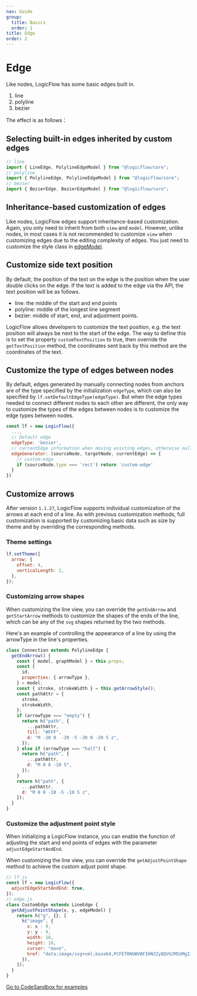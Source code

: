 ```yaml
---
nav: Guide
group:
  title: Basics
  order: 1
title: Edge
order: 2
---
```


# Edge

Like nodes, LogicFlow has some basic edges built in.

1. line
1. polyline
1. bezier

The effect is as follows：

<code id="edge-shapes" src="../../src/tutorial/basic/edge/shapes"></code>


## Selecting built-in edges inherited by custom edges

```jsx | pure
// line
import { LineEdge, PolylineEdgeModel } from "@logicflow/core";
// polyline
import { PolylineEdge, PolylineEdgeModel } from "@logicflow/core";
// bezier
import { BezierEdge, BezierEdgeModel } from "@logicflow/core";
```

## Inheritance-based customization of edges

Like nodes, LogicFlow edges support inheritance-based customization. Again, you only need to inherit from both `view` and `model`.
However, unlike nodes, in most cases it is not recommended to customize `view` when customizing edges due to the editing complexity of edges.
You just need to customize the style class in [edgeModel](/api/edge-model-api).

<code id="edge-custom" src="../../src/tutorial/basic/edge/custom"></code>

## Customize side text position

By default, the position of the text on the edge is the position when the user double clicks on the edge. If the text is added to the edge via the API, the text position will be as follows.

- line: the middle of the start and end points
- polyline: middle of the longest line segment
- bezier: middle of start, end, and adjustment points.

LogicFlow allows developers to customize the text position, e.g. the text position will always be next to the start of the edge. The way to define this is to set the property `customTextPosition` to true, then override the `getTextPosition` method, the coordinates sent back by this method are the coordinates of the text.

<code id="edge-text" src="../../src/tutorial/basic/edge/textPosition"></code>

## Customize the type of edges between nodes

By default, edges generated by manually connecting nodes from anchors are of the type specified by the initialization `edgeType`, which can also be specified by `lf.setDefaultEdgeType(edgeType)`. But when the edge types needed to connect different nodes to each other are different, the only way to customize the types of the edges between nodes is to customize the edge types between nodes.

```jsx | pure
const lf = new LogicFlow({
  ...,
  // Default edge
  edgeType: 'bezier',
  // currentEdge information when moving existing edges, otherwise null
  edgeGenerator: (sourceNode, targetNode, currentEdge) => {
    // custom-edge
    if (sourceNode.type === 'rect') return 'custom-edge'
  }
})

```

## Customize arrows

After version `1.1.27`, LogicFlow supports individual customization of the arrows at each end of a line. As with previous customization methods, full customization is supported by customizing basic data such as size by theme and by overriding the corresponding methods.

### Theme settings

```jsx | pure
lf.setTheme({
  arrow: {
    offset: 4,
    verticalLength: 2,
  },
});
```

### Customizing arrow shapes

When customizing the line view, you can override the `getEndArrow` and `getStartArrow` methods to customize the shapes of the ends of the line, which can be any of the `svg` shapes returned by the two methods.

Here's an example of controlling the appearance of a line by using the arrowType in the line's properties.

```jsx | pure
class Connection extends PolylineEdge {
  getEndArrow() {
    const { model, graphModel } = this.props;
    const {
      id,
      properties: { arrowType },
    } = model;
    const { stroke, strokeWidth } = this.getArrowStyle();
    const pathAttr = {
      stroke,
      strokeWidth,
    };
    if (arrowType === "empty") {
      return h("path", {
        ...pathAttr,
        fill: "#FFF",
        d: "M -10 0  -20 -5 -30 0 -20 5 z",
      });
    } else if (arrowType === "half") {
      return h("path", {
        ...pathAttr,
        d: "M 0 0 -10 5",
      });
    }
    return h("path", {
      ...pathAttr,
      d: "M 0 0 -10 -5 -10 5 z",
    });
  }
}
```

### Customize the adjustment point style

When initializing a LogicFlow instance, you can enable the function of adjusting the start and end points of edges with the parameter `adjustEdgeStartAndEnd`.

When customizing the line view, you can override the `getAdjustPointShape` method to achieve the custom adjust point shape.

```jsx | pure
// lf.js
const lf = new LogicFlow({
  adjustEdgeStartAndEnd: true,
});
// edge.js
class CustomEdge extends LineEdge {
  getAdjustPointShape(x, y, edgeModel) {
    return h("g", {}, [
      h("image", {
        x: x - 9,
        y: y - 9,
        width: 18,
        height: 18,
        cursor: "move",
        href: "data:image/svg+xml;base64,PCFET0NUWVBFIHN2ZyBQVUJMSUMgIi0vL1czQy8vRFREIFNWRyAxLjEvL0VOIiAiaHR0cDovL3d3dy53My5vcmcvR3JhcGhpY3MvU1ZHLzEuMS9EVEQvc3ZnMTEuZHRkIj48c3ZnIHhtbG5zPSJodHRwOi8vd3d3LnczLm9yZy8yMDAwL3N2ZyIgeG1sbnM6eGxpbms9Imh0dHA6Ly93d3cudzMub3JnLzE5OTkveGxpbmsiIHdpZHRoPSIyMnB4IiBoZWlnaHQ9IjIycHgiIHZlcnNpb249IjEuMSI+PGNpcmNsZSBjeD0iMTEiIGN5PSIxMSIgcj0iNyIgc3Ryb2tlPSIjZmZmIiBmaWxsPSIjMjliNmYyIi8+PGNpcmNsZSBjeD0iMTEiIGN5PSIxMSIgcj0iMyIgc3Ryb2tlPSIjZmZmIiBmaWxsPSJ0cmFuc3BhcmVudCIvPjwvc3ZnPg==",
      }),
    ]);
  }
}
```
<a href="https://codesandbox.io/embed/logicflow026-edgeanimation-forked-fdg3v0?fontsize=14&hidenavigation=1&theme=dark" target="_blank">Go to CodeSandbox for examples</a>

